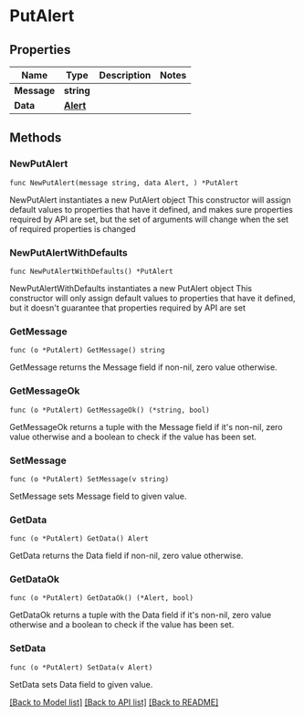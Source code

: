 # PutAlert

## Properties

Name | Type | Description | Notes
------------ | ------------- | ------------- | -------------
**Message** | **string** |  | 
**Data** | [**Alert**](Alert.md) |  | 

## Methods

### NewPutAlert

`func NewPutAlert(message string, data Alert, ) *PutAlert`

NewPutAlert instantiates a new PutAlert object
This constructor will assign default values to properties that have it defined,
and makes sure properties required by API are set, but the set of arguments
will change when the set of required properties is changed

### NewPutAlertWithDefaults

`func NewPutAlertWithDefaults() *PutAlert`

NewPutAlertWithDefaults instantiates a new PutAlert object
This constructor will only assign default values to properties that have it defined,
but it doesn't guarantee that properties required by API are set

### GetMessage

`func (o *PutAlert) GetMessage() string`

GetMessage returns the Message field if non-nil, zero value otherwise.

### GetMessageOk

`func (o *PutAlert) GetMessageOk() (*string, bool)`

GetMessageOk returns a tuple with the Message field if it's non-nil, zero value otherwise
and a boolean to check if the value has been set.

### SetMessage

`func (o *PutAlert) SetMessage(v string)`

SetMessage sets Message field to given value.


### GetData

`func (o *PutAlert) GetData() Alert`

GetData returns the Data field if non-nil, zero value otherwise.

### GetDataOk

`func (o *PutAlert) GetDataOk() (*Alert, bool)`

GetDataOk returns a tuple with the Data field if it's non-nil, zero value otherwise
and a boolean to check if the value has been set.

### SetData

`func (o *PutAlert) SetData(v Alert)`

SetData sets Data field to given value.



[[Back to Model list]](../README.md#documentation-for-models) [[Back to API list]](../README.md#documentation-for-api-endpoints) [[Back to README]](../README.md)


